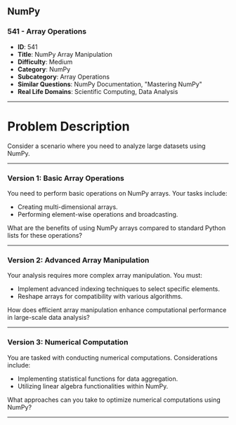 ## NumPy

### 541 - Array Operations

- **ID**: 541
- **Title**: NumPy Array Manipulation
- **Difficulty**: Medium
- **Category**: NumPy
- **Subcategory**: Array Operations
- **Similar Questions**: NumPy Documentation, "Mastering NumPy"
- **Real Life Domains**: Scientific Computing, Data Analysis

---

# Problem Description

Consider a scenario where you need to analyze large datasets using NumPy.

---

### Version 1: Basic Array Operations

You need to perform basic operations on NumPy arrays. Your tasks include:

- Creating multi-dimensional arrays.
- Performing element-wise operations and broadcasting.

What are the benefits of using NumPy arrays compared to standard Python lists for these operations?

---

### Version 2: Advanced Array Manipulation

Your analysis requires more complex array manipulation. You must:

- Implement advanced indexing techniques to select specific elements.
- Reshape arrays for compatibility with various algorithms.

How does efficient array manipulation enhance computational performance in large-scale data analysis?

---

### Version 3: Numerical Computation

You are tasked with conducting numerical computations. Considerations include:

- Implementing statistical functions for data aggregation.
- Utilizing linear algebra functionalities within NumPy.

What approaches can you take to optimize numerical computations using NumPy?

---